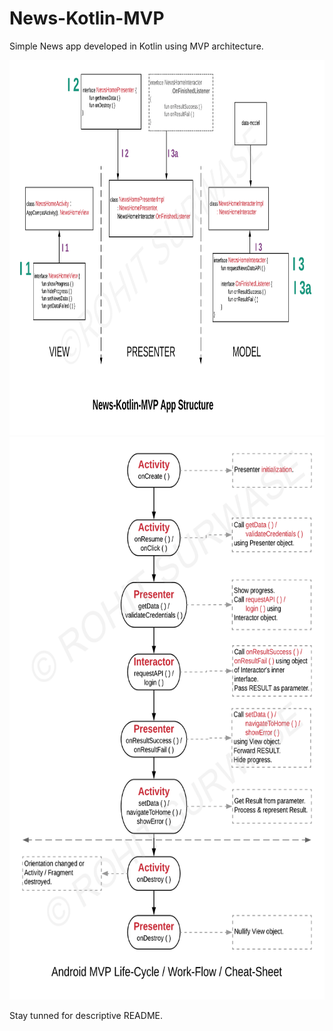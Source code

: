 # News-Kotlin-MVP
Simple News app developed in Kotlin using MVP architecture.

<img src="https://github.com/RohitSurwase/News-Kotlin-MVP/raw/master/art/News-Kotlin-MVP_App_Architecture.png" alt="News-Kotlin-MVP App Architecture"   width="900" height="600" title="News-Kotlin-MVP App Architecture" />

<img src="https://github.com/RohitSurwase/News-Kotlin-MVP/raw/master/art/Android_MVP_Life-Cycle_Work-Flow_Cheat-Sheet.png" alt="Android MVP Life-Cycle / Work-Flow / Cheat-Sheet"   width="650" height="900" title="Android MVP Life-Cycle / Work-Flow / Cheat-Sheet" />

Stay tunned for descriptive README.
